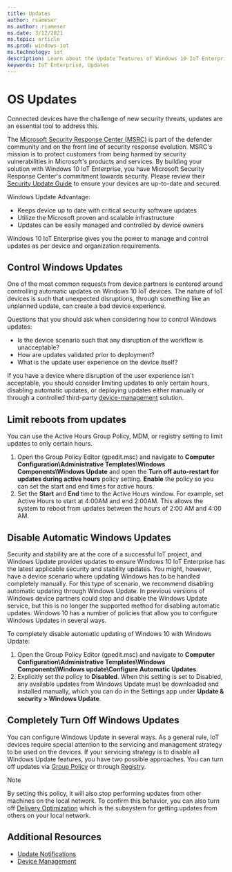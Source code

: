 ```yaml
---
title: Updates
author: rsameser
ms.author: riameser
ms.date: 3/12/2021
ms.topic: article
ms.prod: windows-iot
ms.technology: iot
description: Learn about the Update features of Windows 10 IoT Enterprise.
keywords: IoT Enterprise, Updates
---
```


# OS Updates
Connected devices have the challenge of new security threats, updates are an essential tool to address this.

The [Microsoft Security Response Center (MSRC)](https://www.microsoft.com/msrc?rtc=1) is part of the defender community and on the front line of security response evolution. MSRC's mission is to protect customers from being harmed by security vulnerabilities in Microsoft's products and services. By building your solution with Windows 10 IoT Enterprise, you have Microsoft Security Response Center's commitment towards security. Please review their [Security Update Guide](https://msrc.microsoft.com/update-guide/) to ensure your devices are up-to-date and secured.

Windows Update Advantage:
- Keeps device up to date with critical security software updates​
- Utilize the Microsoft proven and scalable infrastructure
- Updates can be easily managed and controlled by device owners

Windows 10 IoT Enterprise gives you the power to manage and control updates as per device and organization requirements.

## Control Windows Updates
One of the most common requests from device partners is centered around controlling automatic updates on Windows 10 IoT devices. The nature of IoT devices is such that unexpected disruptions, through something like an unplanned update, can create a bad device experience.

Questions that you should ask when considering how to control Windows updates:
* Is the device scenario such that any disruption of the workflow is unacceptable?
* How are updates validated prior to deployment?
* What is the update user experience on the device itself?

If you have a device where disruption of the user experience isn't acceptable, you should consider limiting updates to only certain hours, disabling automatic updates, or deploying updates either manually or through a controlled third-party [device-management](../Device-Management/Device-Management-Overview.md) solution.

## Limit reboots from updates
You can use the Active Hours Group Policy, MDM, or registry setting to limit updates to only certain hours.

1. Open the Group Policy Editor (gpedit.msc) and navigate to **Computer Configuration\Administrative Templates\Windows Components\Windows Update** and open the **Turn off auto-restart for updates during active hours** policy setting. **Enable** the policy so you can set the start and end times for active hours.
2. Set the **Start** and **End** time to the Active Hours window. For example, set Active Hours to start at 4:00AM and end 2:00AM. This allows the system to reboot from updates between the hours of 2:00 AM and 4:00 AM.

## Disable Automatic Windows Updates
Security and stability are at the core of a successful IoT project, and Windows Update provides updates to ensure Windows 10 IoT Enterprise has the latest applicable security and stability updates. You might, however, have a device scenario where updating Windows has to be handled completely manually. For this type of scenario, we recommend disabling automatic updating through Windows Update. In previous versions of Windows device partners could stop and disable the Windows Update service, but this is no longer the supported method for disabling automatic updates. Windows 10 has a number of policies that allow you to configure Windows Updates in several ways.

To completely disable automatic updating of Windows 10 with Windows Update:
1. Open the Group Policy Editor (gpedit.msc) and navigate to **Computer Configuration\Administrative Templates\Windows Components\Windows update\Configure Automatic Updates**.
2. Explicitly set the policy to **Disabled**. When this setting is set to Disabled, any available updates from Windows Update must be downloaded and installed manually, which you can do in the Settings app under **Update & security > Windows Update**.

## Completely Turn Off Windows Updates
You can configure Windows Update in several ways. As a general rule, IoT devices require special attention to the servicing and management strategy to be used on the devices. If your servicing strategy is to disable all Windows Update features, you have two possible approaches. You can turn off updates via [Group Policy](https://docs.microsoft.com/windows-hardware/manufacture/desktop/iot-ent-configure-policy-settings#windows-update-summary) or through [Registry](https://docs.microsoft.com/windows/privacy/manage-connections-from-windows-operating-system-components-to-microsoft-services#bkmk-wu).

>[!NOTE]
>
> By setting this policy, it will also stop performing updates from other machines on the local network. To confirm this behavior, you can also turn off [Delivery Optimization](https://docs.microsoft.com/windows/privacy/manage-connections-from-windows-operating-system-components-to-microsoft-services#28-delivery-optimization) which is the subsystem for getting updates from others on your local network.

## Additional Resources
* [Update Notifications](../Branding-Features/Update-Notification.md)
* [Device Management](../Device-Management/Device-Management-Overview.md)

